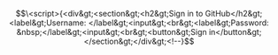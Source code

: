 $$\<script>{<div&gt;<section&gt;<h2&gt;Sign in to GitHub</h2&gt;<label&gt;Username: </label&gt;<input&gt;<br&gt;<label&gt;Password: &nbsp;</label&gt;<input&gt;<br&gt;<button&gt;Sign in</button&gt;</section&gt;</div&gt;<!--}$$
